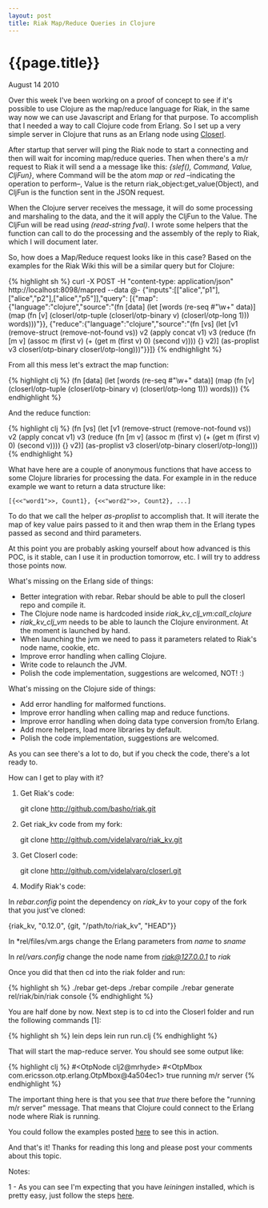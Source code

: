 ```yaml
---
layout: post
title: Riak Map/Reduce Queries in Clojure
---
```


# {{page.title}}

<span class="meta">August 14 2010</span>

Over this week I've been working on a proof of concept to see if it's possible to use Clojure as the map/reduce language for Riak, in the same way now we can use Javascript and Erlang for that purpose. To accomplish that I needed a way to call Clojure code from Erlang. So I set up a very simple server in Clojure that runs as an Erlang node using [Closerl](http://github.com/videlalvaro/closerl).

After startup that server will ping the Riak node to start a connecting and then will wait for incoming map/reduce queries. Then when there's a m/r request to Riak it will send a a message like this: *{slef(), Command, Value, CljFun}*, where Command will be the atom *map* or *red* –indicating the operation to perform–, Value is the return riak_object:get_value(Object), and CljFun is the function sent in the JSON request.

When the Clojure server receives the message, it will do some processing and marshaling to the data, and the it will apply the CljFun to the Value. The CljFun will be read using _(read-string fval)_. I wrote some helpers that the function can call to do the processing and the assembly of the reply to Riak, which I will document later.

So, how does a Map/Reduce request looks like in this case? Based on the examples for the Riak Wiki this will be a similar query but for Clojure:

{% highlight sh %}
curl -X POST -H "content-type: application/json" \
http://localhost:8098/mapred --data @-
{"inputs":[["alice","p1"],["alice","p2"],["alice","p5"]],"query":
[{"map":{"language":"clojure","source":"(fn [data]  (let [words (re-seq #\"\\w+\" data)]
(map (fn [v] (closerl/otp-tuple (closerl/otp-binary v) (closerl/otp-long 1))) words)))"}},
{"reduce":{"language":"clojure","source":"(fn [vs] (let [v1 (remove-struct (remove-not-found vs)) 
v2 (apply concat v1) v3 (reduce (fn [m v] (assoc m (first v) (+ (get m (first v) 0) (second v))))
{} v2)] (as-proplist v3 closerl/otp-binary closerl/otp-long)))"}}]}
{% endhighlight %}

From all this mess let's extract the map function:

{% highlight clj %}
(fn [data]
  (let [words (re-seq #\"\\w+\" data)] 
  (map (fn [v] (closerl/otp-tuple (closerl/otp-binary v) (closerl/otp-long 1))) words)))
{% endhighlight %}

And the reduce function:

{% highlight clj %}
(fn [vs] 
  (let [v1 (remove-struct (remove-not-found vs)) 
        v2 (apply concat v1) 
        v3 (reduce (fn [m v] (assoc m (first v) (+ (get m (first v) 0) (second v)))) {} v2)] 
  (as-proplist v3 closerl/otp-binary closerl/otp-long)))
{% endhighlight %}

What have here are a couple of anonymous functions that have access to some Clojure libraries for processing the data. For example in in the reduce example we want to return a data structure like:

    [{<<"word1">>, Count1}, {<<"word2">>, Count2}, ...]
    
To do that we call the helper *as-proplist*  to accomplish that. It will iterate the map of key value pairs passed to it and then wrap them in the Erlang types passed as second and third parameters.

At this point you are probably asking yourself about how advanced is this POC, is it stable, can I use it in production tomorrow, etc. I will try to address those points now.

What's missing on the Erlang side of things:

- Better integration with rebar. Rebar should be able to pull the closerl repo and compile it.
- The Clojure node name is hardcoded inside *riak_kv_clj_vm:call_clojure*
- *riak_kv_clj_vm* needs to be able to launch the Clojure environment. At the moment is launched by hand.
- When launching the jvm we need to pass it parameters related to Riak's node name, cookie, etc.
- Improve error handling when calling Clojure.
- Write code to relaunch the JVM.
- Polish the code implementation, suggestions are welcomed, NOT! :)

What's missing on the Clojure side of things:

- Add error handling for malformed functions.
- Improve error handling when calling map and reduce functions.
- Improve error handling when doing data type conversion from/to Erlang.
- Add more helpers, load more libraries by default.
- Polish the code implementation, suggestions are welcomed.

As you can see there's a lot to do, but if you check the code, there's a lot ready to.

How can I get to play with it?

1) Get Riak's code:

    git clone http://github.com/basho/riak.git
    
2) Get riak_kv code from my fork:

    git clone http://github.com/videlalvaro/riak_kv.git
    
3) Get Closerl code:

    git clone http://github.com/videlalvaro/closerl.git
    
4) Modify Riak's code:

In *rebar.config* point the dependency on *riak_kv* to your copy of the fork that you just've cloned:

  {riak_kv, "0.12.0", {git, "/path/to/riak_kv", "HEAD"}}
  
In *rel/files/vm.args change the Erlang parameters from *name* to *sname*

In *rel/vars.config* change the node name from *riak@127.0.0.1* to *riak*

Once you did that then cd into the riak folder and run:

{% highlight sh %}
./rebar get-deps
./rebar compile
./rebar generate
rel/riak/bin/riak console
{% endhighlight %}
  
You are half done by now. Next step is to cd into the Closerl folder and run the following commands [1]:

{% highlight sh %}
lein deps
lein run run.clj
{% endhighlight %}
  
That will start the map-reduce server. You should see some output like:

{% highlight clj %}
#<OtpNode clj2@mrhyde>
#<OtpMbox com.ericsson.otp.erlang.OtpMbox@4a504ec1>
true
running m/r server
{% endhighlight %}

The important thing here is that you see that *true* there before the "running m/r server" message. That means that Clojure could connect to the Erlang node where Riak is running.

You could follow the examples posted [here](http://github.com/videlalvaro/closerl/blob/master/riak_commands.sh) to see this in action.

And that's it! Thanks for reading this long and please post your comments about this topic.

Notes:

1 - As you can see I'm expecting that you have *leiningen* installed, which is pretty easy, just follow the steps [here](http://github.com/technomancy/leiningen).
